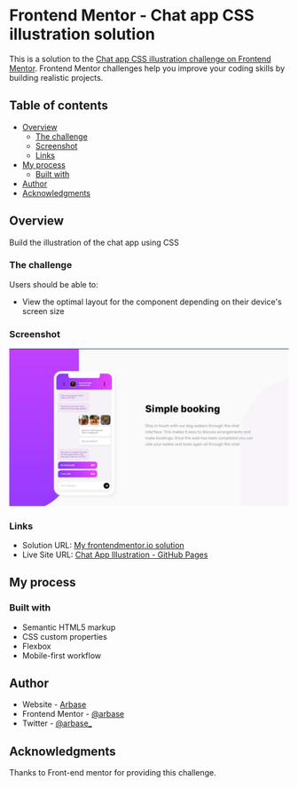 # Frontend Mentor - Chat app CSS illustration solution

This is a solution to the [Chat app CSS illustration challenge on Frontend Mentor](https://www.frontendmentor.io/challenges/chat-app-css-illustration-O5auMkFqY). Frontend Mentor challenges help you improve your coding skills by building realistic projects.

## Table of contents

- [Overview](#overview)
  - [The challenge](#the-challenge)
  - [Screenshot](#screenshot)
  - [Links](#links)
- [My process](#my-process)
  - [Built with](#built-with)
- [Author](#author)
- [Acknowledgments](#acknowledgments)

## Overview

Build the illustration of the chat app using CSS

### The challenge

Users should be able to:

- View the optimal layout for the component depending on their device's screen size

### Screenshot

![Screenshot of Desktop view](./images/screenshot.jpg)

### Links

- Solution URL: [My frontendmentor.io solution](https://www.frontendmentor.io/challenges/chat-app-css-illustration-O5auMkFqY/hub/mobile-first-approach-of-chat-app-illustration-EsZUMo2AP)
- Live Site URL: [Chat App Illustration - GitHub Pages](https://arbase.github.io/chat-app/)

## My process

### Built with

- Semantic HTML5 markup
- CSS custom properties
- Flexbox
- Mobile-first workflow

## Author

- Website - [Arbase](https://www.arbase.github.io)
- Frontend Mentor - [@arbase](https://www.frontendmentor.io/profile/arbase)
- Twitter - [@arbase\_](https://www.twitter.com/arbase_)

## Acknowledgments

Thanks to Front-end mentor for providing this challenge.
